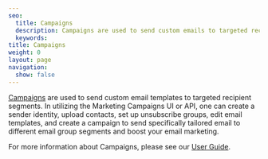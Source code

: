 ```yaml
---
seo:
  title: Campaigns
  description: Campaigns are used to send custom emails to targeted recipient segments.
  keywords: 
title: Campaigns
weight: 0
layout: page
navigation:
  show: false
---
```


[Campaigns]({{root_url}}/User_Guide/Marketing_Campaigns/index.html) are used to send custom email templates to targeted recipient segments. In utilizing the Marketing Campaigns UI or API, one can create a sender identity, upload contacts, set up unsubscribe groups, edit email templates, and create a campaign to send specifically tailored email to different email group segments and boost your email marketing. 

For more information about Campaigns, please see our [User Guide]({{root_url}}/User_Guide/Marketing_Campaigns/index.html).